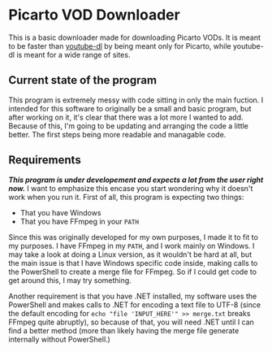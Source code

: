 # Picarto VOD Downloader
This is a basic downloader made for downloading Picarto VODs. It is meant to be faster than [youtube-dl](https://github.com/ytdl-org/youtube-dl "youtube-dl") by being meant only for Picarto, while youtube-dl is meant for a wide range of sites.

## Current state of the program
This program is extremely messy with code sitting in only the main fuction. I intended for this software to originally be a small and basic program, but after working on it, it's clear that there was a lot more I wanted to add. Because of this, I'm going to be updating and arranging the code a little better. The first steps being more readable and managable code.

## Requirements
***This program is under developement and expects a lot from the user right now.*** I want to emphasize this encase you start wondering why it doesn't work when you run it. First of all, this program is expecting two things: 
- That you have Windows
- That you have FFmpeg in your `PATH`

Since this was originally developed for my own purposes, I made it to fit to my purposes. I have FFmpeg in my `PATH`, and I work mainly on Windows. I may take a look at doing a Linux version, as it wouldn't be hard at all, but the main issue is that I have Windows specific code inside, making calls to the PowerShell to create a merge file for FFmpeg. So if I could get code to get around this, I may try something.

Another requirement is that you have .NET installed, my software uses the PowerShell and makes calls to .NET for encoding a text file to UTF-8 (since the default encoding for `echo "file 'INPUT_HERE'" >> merge.txt` breaks FFmpeg quite abruptly), so because of that, you will need .NET until I can find a better method (more than likely having the merge file generate internally without PowerShell.)
